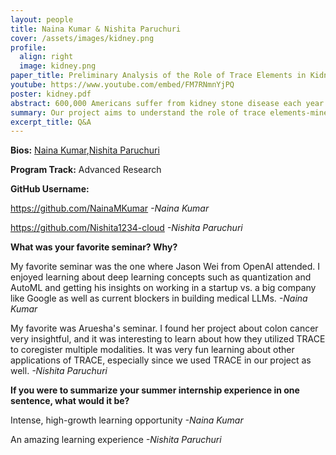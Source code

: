 ```yaml
---
layout: people
title: Naina Kumar & Nishita Paruchuri
cover: /assets/images/kidney.png
profile:
  align: right
  image: kidney.png
paper_title: Preliminary Analysis of the Role of Trace Elements in Kidney Stone Pathogenesis for Enhanced Early Detection
youtube: https://www.youtube.com/embed/FM7RNmnYjPQ
poster: kidney.pdf
abstract: 600,000 Americans suffer from kidney stone disease each year. Kidney stone disease is when hard deposits of minerals and salts form in the urinary tract. Although most kidney stones are composed of these minerals, their crystallization is influenced by the bioaccumulation of trace elements such as zinc, copper, nickel, aluminum, strontium, cadmium, and lead. Zinc has been shown to play an important role in nucleation (association of free ions into crystalline-like particles), the initial process of stone formation. However, its role in stone-forming pathways is still not widely understood. The purpose of the study is to understand the function of zinc by analyzing the correlation between the expression of protein markers (TRPV4, Piezo1, MFN2, HIFα) in stone formers vs. non-stone formers, involved in stone formation, and zinc accumulation using machine learning and deep learning models. In collaboration with the Sunita Ho Lab at the University of California San Francisco, this study developed a Multi-layer perceptron (MLP) and Random Forest to predict the average nuclei intensity of the proteins from the average zinc intensity. Furthermore, this study uses robust linear regression to analyze these associations. Results indicate a significant positive association between average zinc intensity and Piezo1 average nuclei intensity, whereas the other associations remain mixed across patients. Future work for this study includes examining zonal instead of whole-slide correlations, experimenting with various deep-learning models, including GNNs, and understanding the function of other trace elements in kidney stone formation.  
summary: Our project aims to understand the role of trace elements-minerals that exist in small amounts- in different kidney stone formation using machine learning and statistical analysis. Our project is in collaboration with the Sunita Ho Lab at the University of San Fransisco which found significance of certain proteins in stone formation that we use in our analysis.
excerpt_title: Q&A
---
```

**Bios:** [Naina Kumar](https://jlevy44.github.io/levylab/people/HS_Naina_Kumar),[Nishita Paruchuri ](https://jlevy44.github.io/levylab/people/HS_Nishita_Paruchuri)

**Program Track:** Advanced Research

**GitHub Username:**  

https://github.com/NainaMKumar
*-Naina Kumar*

https://github.com/Nishita1234-cloud
*-Nishita Paruchuri*

**What was your favorite seminar? Why?**  

My favorite seminar was the one where Jason Wei from OpenAI attended. I enjoyed learning about deep learning concepts such as quantization and AutoML and getting his insights on working in a startup vs. a big company like Google as well as current blockers in building medical LLMs. 
*-Naina Kumar*

My favorite was Aruesha's seminar. I found her project about colon cancer very insightful, and it was interesting to learn about how they utilized TRACE to coregister multiple modalities. It was very fun learning about other applications of TRACE, especially since we used TRACE in our project as well. 
*-Nishita Paruchuri*

**If you were to summarize your summer internship experience in one sentence, what would it be?**  

 Intense, high-growth learning opportunity
*-Naina Kumar*

An amazing learning experience
*-Nishita Paruchuri*
